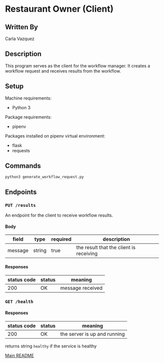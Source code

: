 # Restaurant Owner (Client)

## Written By
Carla Vazquez

## Description
This program serves as the client for the workflow manager. It creates a workflow request and receives results from the workflow. 

## Setup
Machine requirements:
* Python 3

Package requirements:
* pipenv

Packages installed on pipenv virtual environment:
* flask
* requests

## Commands
```
python3 generate_workflow_request.py
```

## Endpoints

### `PUT /results`

An endpoint for the client to receive workflow results.

#### Body

| field | type | required | description |
|-------|------|----|---|
| message| string | true | the result that the client is receiving|

#### Responses
| status code | status | meaning|
|---|---|---|
|200| OK | message received|

### `GET /health`

#### Responses
| status code | status | meaning|
|---|---|---|
|200| OK | the server is up and running|
returns string `healthy` if the service is healthy

[Main README](https://github.com/CPVazquez/CS6343)